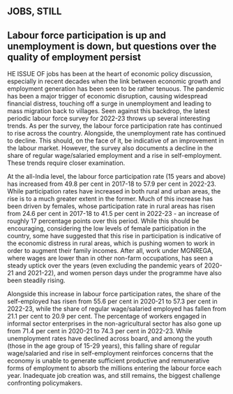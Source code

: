 ## JOBS, STILL

## Labour force participation is up and unemployment is down, but questions over the quality of employment persist

HE ISSUE OF jobs has been at the heart of economic policy discussion, especially in recent decades when the link between economic growth and employment generation has been seen to be rather tenuous. The pandemic has been a major trigger of economic disruption, causing widespread financial distress, touching off a surge in unemployment and leading to mass migration back to villages. Seen against this backdrop, the latest periodic labour force survey for 2022-23 throws up several interesting trends. As per the survey, the labour force participation rate has continued to rise across the country. Alongside, the unemployment rate has continued to decline. This should, on the face of it, be indicative of an improvement in the labour market. However, the survey also documents a decline in the share of regular wage/salaried employment and a rise in self-employment. These trends require closer examination.

At the all-India level, the labour force participation rate (15 years and above) has increased from 49.8 per cent in 2017-18 to 57.9 per cent in 2022-23. While participation rates have increased in both rural and urban areas, the rise is to a much greater extent in the former. Much of this increase has been driven by females, whose participation rate in rural areas has risen from 24.6 per cent in 2017-18 to 41.5 per cent in 2022-23 - an increase of roughly 17 percentage points over this period. While this should be encouraging, considering the low levels of female participation in the country, some have suggested that this rise in participation is indicative of the economic distress in rural areas, which is pushing women to work in order to augment their family incomes. After all, work under MGNREGA, where wages are lower than in other non-farm occupations, has seen a steady uptick over the years (even excluding the pandemic years of 2020-21 and 2021-22), and women person days under the programme have also been steadily rising.

Alongside this increase in labour force participation rates, the share of the self-employed has risen from 55.6 per cent in 2020-21 to 57.3 per cent in 2022-23, while the share of regular wage/salaried employed has fallen from 21.1 per cent to 20.9 per cent. The percentage of workers engaged in informal sector enterprises in the non-agricultural sector has also gone up from 71.4 per cent in 2020-21 to 74.3 per cent in 2022-23. While unemployment rates have declined across board, and among the youth (those in the age group of 15-29 years), this falling share of regular wage/salaried and rise in self-employment reinforces concerns that the economy is unable to generate sufficient productive and remunerative forms of employment to absorb the millions entering the labour force each year. Inadequate job creation was, and still remains, the biggest challenge confronting policymakers.